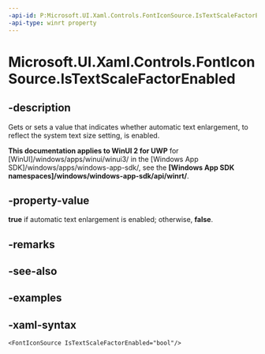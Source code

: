 ```yaml
---
-api-id: P:Microsoft.UI.Xaml.Controls.FontIconSource.IsTextScaleFactorEnabled
-api-type: winrt property
---
```

<!-- Property syntax.
public bool IsTextScaleFactorEnabled { get;  set; }
-->

# Microsoft.UI.Xaml.Controls.FontIconSource.IsTextScaleFactorEnabled


## -description

Gets or sets a value that indicates whether automatic text enlargement, to reflect the system text size setting, is enabled.


**This documentation applies to WinUI 2 for UWP** for [WinUI]/windows/apps/winui/winui3/ in the [Windows App SDK]/windows/apps/windows-app-sdk/, see the **[Windows App SDK namespaces]/windows/windows-app-sdk/api/winrt/**.

## -property-value

**true** if automatic text enlargement is enabled; otherwise, **false**.


## -remarks


## -see-also


## -examples


## -xaml-syntax

```xaml
<FontIconSource IsTextScaleFactorEnabled="bool"/>
```


